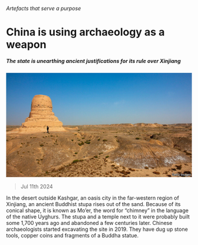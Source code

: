 ###### Artefacts that serve a purpose

# China is using archaeology as a weapon 

##### The state is unearthing ancient justifications for its rule over Xinjiang 

![image](images/20240713_CNP501.jpg) 

> Jul 11th 2024 

In the desert outside Kashgar, an oasis city in the far-western region of Xinjiang, an ancient Buddhist stupa rises out of the sand. Because of its conical shape, it is known as Mo’er, the word for “chimney” in the language of the native Uyghurs. The stupa and a temple next to it were probably built some 1,700 years ago and abandoned a few centuries later. Chinese archaeologists started excavating the site in 2019. They have dug up stone tools, copper coins and fragments of a Buddha statue. 

